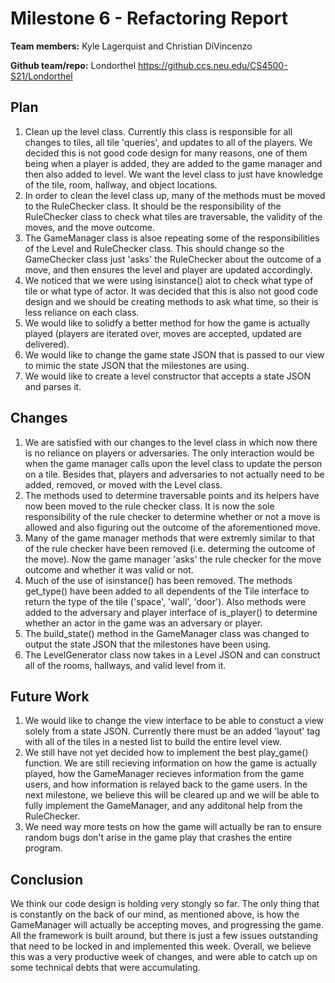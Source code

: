 # Milestone 6 - Refactoring Report

**Team members:**
Kyle Lagerquist and Christian DiVincenzo

**Github team/repo:**
Londorthel
https://github.ccs.neu.edu/CS4500-S21/Londorthel

## Plan
1. Clean up the level class. Currently this class is responsible for all changes to tiles, all tile 'queries', and updates to all of the players. We decided this is not good code design for many reasons, one of them being when a player is added, they are added to the game manager and then also added to level. We want the level class to just have knowledge of the tile, room, hallway, and object locations.
1. In order to clean the level class up, many of the methods must be moved to the RuleChecker class. It should be the responsibility of the RuleChecker class to check what tiles are traversable, the validity of the moves, and the move outcome.
1. The GameManager class is alsoe repeating some of the responsibilities of the Level and RuleChecker class. This should change so the GameChecker class just 'asks' the RuleChecker about the outcome of a move, and then ensures the level and player are updated accordingly.
1. We noticed that we were using isinstance() alot to check what type of tile or what type of actor. It was decided that this is also not good code design and we should be creating methods to ask what time, so their is less reliance on each class.
1. We would like to solidfy a better method for how the game is actually played (players are iterated over, moves are accepted, updated are delivered).
1. We would like to change the game state JSON that is passed to our view to mimic the state JSON that the milestones are using.
1. We would like to create a level constructor that accepts a state JSON and parses it.


## Changes
1. We are satisfied with our changes to the level class in which now there is no reliance on players or adversaries. The only interaction would be when the game manager calls upon the level class to update the person on a tile. Besides that, players and adversaries to not actually need to be added, removed, or moved with the Level class.
1. The methods used to determine traversable points and its helpers have now been moved to the rule checker class. It is now the sole responsibility of the rule checker to determine whether or not a move is allowed and also figuring out the outcome of the aforementioned move.
1. Many of the game manager methods that were extremly similar to that of the rule checker have been removed (i.e. determing the outcome of the move). Now the game manager 'asks' the rule checker for the move outcome and whether it was valid or not.
1. Much of the use of isinstance() has been removed. The methods get_type() have been added to all dependents of the Tile interface to return the type of the tile ('space', 'wall', 'door'). Also methods were added to the adversary and player interface of is_player() to determine whether an actor in the game was an adversary or player.
1. The build_state() method in the GameManager class was changed to output the state JSON that the milestones have been using.
1. The LevelGenerator class now takes in a Level JSON and can construct all of the rooms, hallways, and valid level from it.

## Future Work
1. We would like to change the view interface to be able to constuct a view solely from a state JSON. Currently there must be an added 'layout' tag with all of the tiles in a nested list to build the entire level view.
1. We still have not yet decided how to implement the best play_game() function. We are still recieving information on how the game is actually played, how the GameManager recieves information from the game users, and how information is relayed back to the game users. In the next milestone, we believe this will be cleared up and we will be able to fully implement the GameManager, and any additonal help from the RuleChecker.
1. We need way more tests on how the game will actually be ran to ensure random bugs don't arise in the game play that crashes the entire program.


## Conclusion

We think our code design is holding very stongly so far. The only thing that is constantly on the back of our mind, as mentioned above, is how the GameManager will actually be accepting moves, and progressing the game. All the framework is built around, but there is just a few issues outstanding that need to be locked in and implemented this week. Overall, we believe this was a very productive week of changes, and were able to catch up on some technical debts that were accumulating.
